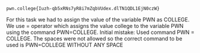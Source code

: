 ```
pwn.college{Iuzh-qb5xRNs7yR8i7mZqbVUdex.dlTN1QDL1EjN0czW}
```

For this task we had to assign the value of the variable PWN as COLLEGE.
We use = operator which assigns the value college to the variable PWN using the command PWN=COLLEGE.
Initial mistake: Used command PWN = COLLEGE.
The spaces were not allowed so the correct command to be used is PWN=COLLEGE WITHOUT ANY SPACE

